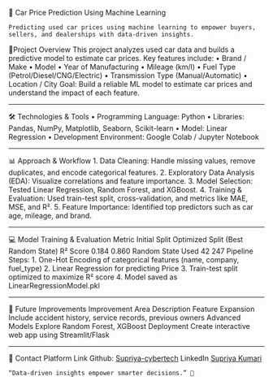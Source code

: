 🚗 Car Price Prediction Using Machine Learning

	Predicting used car prices using machine learning to empower buyers, sellers, and dealerships with data-driven insights.

🔹Project Overview
This project analyzes used car data and builds a predictive model to estimate car prices. Key features include:
	• Brand / Make
	• Model
	• Year of Manufacturing
	• Mileage (km/l)
	• Fuel Type (Petrol/Diesel/CNG/Electric)
	• Transmission Type (Manual/Automatic)
	• Location / City
Goal: Build a reliable ML model to estimate car prices and understand the impact of each feature.

----

🛠️ Technologies & Tools
	• Programming Language: Python
	• Libraries: Pandas, NumPy, Matplotlib, Seaborn, Scikit-learn
  • Model: Linear Regression
	• Development Environment: Google Colab / Jupyter Notebook

  ----

📊 Approach & Workflow
	1. Data Cleaning: Handle missing values, remove duplicates, and encode categorical features.
	2. Exploratory Data Analysis (EDA): Visualize correlations and feature importance.
	3. Model Selection: Tested Linear Regression, Random Forest, and XGBoost.
	4. Training & Evaluation: Used train-test split, cross-validation, and metrics like MAE, MSE, and R².
	5. Feature Importance: Identified top predictors such as car age, mileage, and brand.

----

💻 Model Training & Evaluation
Metric	Initial Split	Optimized Split (Best Random State)
R² Score	0.184	0.860
Random State Used	42	247
Pipeline Steps:
	1. One-Hot Encoding of categorical features (name, company, fuel_type)
	2. Linear Regression for predicting Price
	3. Train-test split optimized to maximize R² score
	4. Model saved as LinearRegressionModel.pkl

----

🌟 Future Improvements
Improvement Area	Description
Feature Expansion	Include accident history, service records, previous owners
Advanced Models	Explore Random Forest, XGBoost
Deployment	Create interactive web app using Streamlit/Flask

----

🤝 Contact
Platform	Link
Github: [Supriya-cybertech](https://github.com/supriya-cybertech)
LinkedIn	[Supriya Kumari](https://www.linkedin.com/in/supriya-kumari15/)

	“Data-driven insights empower smarter decisions.” 🚀

